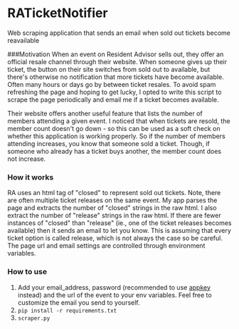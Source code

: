 # RATicketNotifier
Web scraping application that sends an email when sold out tickets become reavailable

###Motivation
When an event on Resident Advisor sells out, they offer an official resale channel through their website. When someone gives up their ticket, the button on their site switches from sold out to available, but there's otherwise no notification that more tickets have become available. Often many hours or days go by between ticket resales. To avoid spam refreshing the page and hoping to get lucky, I opted to write this script to scrape the page periodically and email me if a ticket becomes available.

Their website offers another useful feature that lists the number of members attending a given event. I noticed that when tickets are resold, the member count doesn't go down - so this can be used as a soft check on whether this application is working properly. So if the number of members attending increases, you know that someone sold a ticket. Though, if someone who already has a ticket buys another, the member count does not increase. 

### How it works
RA uses an html tag of "closed" to represent sold out tickets. Note, there are often multiple ticket releases on the same event. My app parses the page and extracts the number of "closed" strings in the raw html. I also extract the number of "release" strings in the raw html. If there are fewer instances of "closed" than "release" (ie., one of the ticket releases becomes available) then it sends an email to let you know. This is assuming that every ticket option is called release, which is not always the case so be careful. The page url and email settings are controlled through environment variables.

### How to use
1. Add your email_address, password (recommended to use [appkey](https://support.google.com/mail/answer/185833?hl=en) instead) and the url of the event to your env variables. Feel free to customize the email you send to yourself.
2. ```pip install -r requirements.txt```
3. ```scraper.py```